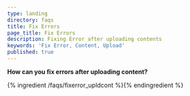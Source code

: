 ```yaml
---
type: landing
directory: faqs
title: Fix Errors
page_title: Fix Errors
description: Fixing Error after uploading contents
keywords: 'Fix Error, Content, Upload'
published: true
---
```



**How can you fix errors after uploading content?**

{% ingredient /faqs/fixerror_upldcont %}{% endingredient %}
